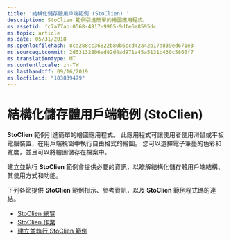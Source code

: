 ```yaml
---
title: '結構化儲存體用戶端範例 (StoClien) '
description: StoClien 範例引進簡單的繪圖應用程式。
ms.assetid: fc7a77ab-0568-4917-9905-9dfe6a8595dc
ms.topic: article
ms.date: 05/31/2018
ms.openlocfilehash: 8ca288cc36822b80b6ccd42a42b17a839ed671e3
ms.sourcegitcommit: 2d531328b6ed82d4ad971a45a5131b430c5866f7
ms.translationtype: MT
ms.contentlocale: zh-TW
ms.lasthandoff: 09/16/2019
ms.locfileid: "103839479"
---
```

# <a name="structured-storage-client-sample-stoclien"></a>結構化儲存體用戶端範例 (StoClien) 

**StoClien** 範例引進簡單的繪圖應用程式。 此應用程式可讓使用者使用滑鼠或平板電腦裝置，在用戶端視窗中執行自由格式的繪圖。 您可以選擇電子筆墨的色彩和寬度，並且可以將繪圖儲存在檔案中。

建立並執行 **StoClien** 範例會提供必要的資訊，以瞭解結構化儲存體用戶端結構、其使用方式和功能。

下列各節提供 **StoClien** 範例指示、參考資訊，以及 **StoClien** 範例程式碼的連結。

-   [StoClien 總覽](stoclien-overview.md)
-   [StoClien 作業](stoclien-operations.md)
-   [建立並執行 StoClien 範例](create-and-run-stoclien-sample.md)

 

 




